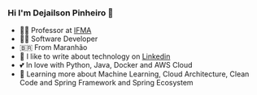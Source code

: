 ### Hi I'm Dejailson Pinheiro 👋

- :technologist: Professor at [IFMA](https://portal.ifma.edu.br)
- :technologist: Software Developer
- :brazil: From Maranhão
- :notebook: I like to write about technology on [Linkedin](https://www.linkedin.com/in/dejailson-pinheiro-b891aa27/)
- :two_hearts: In love with Python, Java, Docker and AWS Cloud
- :seedling: Learning more about Machine Learning, Cloud Architecture, Clean Code and Spring Framework and Spring Ecosystem
